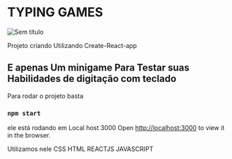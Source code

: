 # TYPING GAMES

![Sem título](https://user-images.githubusercontent.com/49276851/136724581-ab323263-fba9-47ea-980c-b49c16663c73.png)
 
 Projeto criando Utilizando Create-React-app

## E apenas Um minigame Para Testar suas Habilidades de digitação com teclado

Para rodar o projeto basta 

### `npm start`

ele está rodando em Local host 3000
Open [http://localhost:3000](http://localhost:3000) to view it in the browser.

Utilizamos nele 
CSS
HTML
REACTJS
JAVASCRIPT
